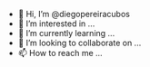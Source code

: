 - 👋 Hi, I’m @diegopereiracubos
- 👀 I’m interested in ...
- 🌱 I’m currently learning ...
- 💞️ I’m looking to collaborate on ...
- 📫 How to reach me ...

<!---
diegopereiracubos/diegopereiracubos is a ✨ special ✨ repository because its `README.md` (this file) appears on your GitHub profile.
You can click the Preview link to take a look at your changes.
--->
